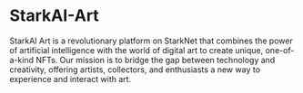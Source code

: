 # StarkAI-Art
StarkAI Art is a revolutionary platform on StarkNet that combines the power of artificial intelligence with the world of digital art to create unique, one-of-a-kind NFTs. Our mission is to bridge the gap between technology and creativity, offering artists, collectors, and enthusiasts a new way to experience and interact with art.
